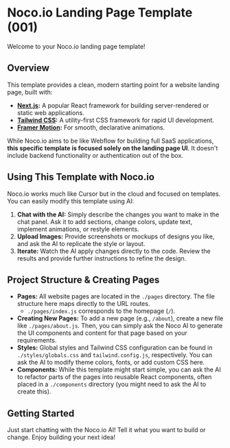 # Noco.io Landing Page Template (001)

Welcome to your Noco.io landing page template!

## Overview

This template provides a clean, modern starting point for a website landing page, built with:

*   **[Next.js](https://nextjs.org/):** A popular React framework for building server-rendered or static web applications.
*   **[Tailwind CSS](https://tailwindcss.com/):** A utility-first CSS framework for rapid UI development.
*   **[Framer Motion](https://www.framer.com/motion/):** For smooth, declarative animations.

While Noco.io aims to be like Webflow for building full SaaS applications, **this specific template is focused solely on the landing page UI**. It doesn't include backend functionality or authentication out of the box.

## Using This Template with Noco.io

Noco.io works much like Cursor but in the cloud and focused on templates. You can easily modify this template using AI:

1.  **Chat with the AI:** Simply describe the changes you want to make in the chat panel. Ask it to add sections, change colors, update text, implement animations, or restyle elements.
2.  **Upload Images:** Provide screenshots or mockups of designs you like, and ask the AI to replicate the style or layout.
3.  **Iterate:** Watch the AI apply changes directly to the code. Review the results and provide further instructions to refine the design.

## Project Structure & Creating Pages

*   **Pages:** All website pages are located in the `./pages` directory. The file structure here maps directly to the URL routes.
    *   `./pages/index.js` corresponds to the homepage (`/`).
*   **Creating New Pages:** To add a new page (e.g., `/about`), create a new file like `./pages/about.js`. Then, you can simply ask the Noco AI to generate the UI components and content for that page based on your requirements.
*   **Styles:** Global styles and Tailwind CSS configuration can be found in `./styles/globals.css` and `tailwind.config.js`, respectively. You can ask the AI to modify theme colors, fonts, or add custom CSS here.
*   **Components:** While this template might start simple, you can ask the AI to refactor parts of the pages into reusable React components, often placed in a `./components` directory (you might need to ask the AI to create this).

## Getting Started

Just start chatting with the Noco.io AI! Tell it what you want to build or change. Enjoy building your next idea!